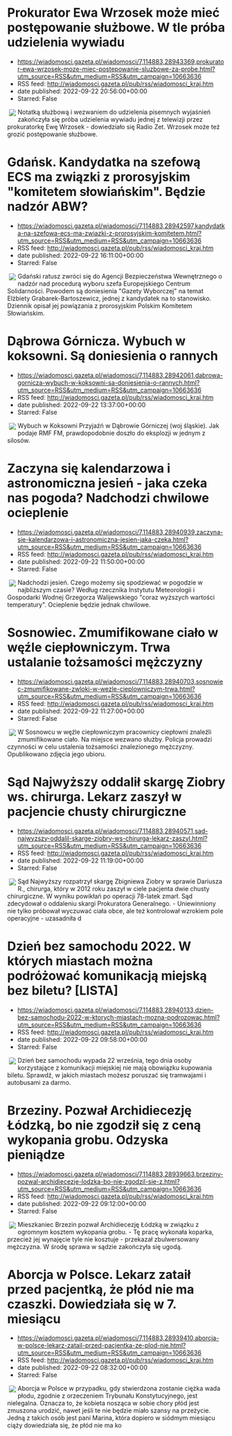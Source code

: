 # Prokurator Ewa Wrzosek może mieć postępowanie służbowe. W tle próba udzielenia wywiadu
 - https://wiadomosci.gazeta.pl/wiadomosci/7,114883,28943369,prokurator-ewa-wrzosek-moze-miec-postepowanie-sluzbowe-za-probe.html?utm_source=RSS&utm_medium=RSS&utm_campaign=10663636
 - RSS feed: http://wiadomosci.gazeta.pl/pub/rss/wiadomosci_kraj.htm
 - date published: 2022-09-22 20:56:00+00:00
 - Starred: False

<img align="left" hspace="4" src="https://bi.im-g.pl/im/4c/9a/1b/z28943436M,Ewa-Wrzosek---zdjecie-archiwalne.jpg" vspace="2" />Notatką służbową i wezwaniem do udzielenia pisemnych wyjaśnień zakończyła się próba udzielenia wywiadu jednej z telewizji przez prokuratorkę Ewę Wrzosek - dowiedziało się Radio Zet. Wrzosek może też grozić postępowanie służbowe.

# Gdańsk. Kandydatka na szefową ECS ma związki z prorosyjskim "komitetem słowiańskim". Będzie nadzór ABW?
 - https://wiadomosci.gazeta.pl/wiadomosci/7,114883,28942597,kandydatka-na-szefowa-ecs-ma-zwiazki-z-prorosyjskim-komitetem.html?utm_source=RSS&utm_medium=RSS&utm_campaign=10663636
 - RSS feed: http://wiadomosci.gazeta.pl/pub/rss/wiadomosci_kraj.htm
 - date published: 2022-09-22 16:11:00+00:00
 - Starred: False

<img align="left" hspace="4" src="https://bi.im-g.pl/im/e7/9a/1b/z28942823M,Elzbieta-Grabarek-Bartoszewicz-i-posel-Kacper-Plaz.jpg" vspace="2" />Gdański ratusz zwróci się do Agencji Bezpieczeństwa Wewnętrznego o nadzór nad procedurą wyboru szefa Europejskiego Centrum Solidarności. Powodem są doniesienia "Gazety Wyborczej" na temat Elżbiety Grabarek-Bartoszewicz, jednej z kandydatek na to stanowisko. Dziennik opisał jej powiązania z prorosyjskim Polskim Komitetem Słowiańskim.

# Dąbrowa Górnicza. Wybuch w koksowni. Są doniesienia o rannych
 - https://wiadomosci.gazeta.pl/wiadomosci/7,114883,28942061,dabrowa-gornicza-wybuch-w-koksowni-sa-doniesienia-o-rannych.html?utm_source=RSS&utm_medium=RSS&utm_campaign=10663636
 - RSS feed: http://wiadomosci.gazeta.pl/pub/rss/wiadomosci_kraj.htm
 - date published: 2022-09-22 13:37:00+00:00
 - Starred: False

<img align="left" hspace="4" src="https://bi.im-g.pl/im/8e/99/1b/z28942222M,Koksowania-Przyjazn-w-Dabrowie-Gorniczej---zdjecie.jpg" vspace="2" />Wybuch w Koksowni Przyjaźń w Dąbrowie Górniczej (woj śląskie). Jak podaje RMF FM, prawdopodobnie doszło do eksplozji w jednym z silosów.

# Zaczyna się kalendarzowa i astronomiczna jesień - jaka czeka nas pogoda? Nadchodzi chwilowe ocieplenie
 - https://wiadomosci.gazeta.pl/wiadomosci/7,114883,28940939,zaczyna-sie-kalendarzowa-i-astronomiczna-jesien-jaka-czeka.html?utm_source=RSS&utm_medium=RSS&utm_campaign=10663636
 - RSS feed: http://wiadomosci.gazeta.pl/pub/rss/wiadomosci_kraj.htm
 - date published: 2022-09-22 11:50:00+00:00
 - Starred: False

<img align="left" hspace="4" src="https://bi.im-g.pl/im/da/85/1b/z28859354M,Zlota-polska-jesien--zdjecie-ilustracyjne-.jpg" vspace="2" />Nadchodzi jesień. Czego możemy się spodziewać w pogodzie w najbliższym czasie? Według rzecznika Instytutu Meteorologii i Gospodarki Wodnej Grzegorza Walijewskiego "coraz wyższych wartości temperatury". Ocieplenie będzie jednak chwilowe.

# Sosnowiec. Zmumifikowane ciało w węźle ciepłowniczym. Trwa ustalanie tożsamości mężczyzny
 - https://wiadomosci.gazeta.pl/wiadomosci/7,114883,28940703,sosnowiec-zmumifikowane-zwloki-w-wezle-cieplowniczym-trwa.html?utm_source=RSS&utm_medium=RSS&utm_campaign=10663636
 - RSS feed: http://wiadomosci.gazeta.pl/pub/rss/wiadomosci_kraj.htm
 - date published: 2022-09-22 11:27:00+00:00
 - Starred: False

<img align="left" hspace="4" src="https://bi.im-g.pl/im/09/99/1b/z28941065M,Opublikowano-zdjecia-ubioru-mezczyzny-w-celu-jego-.jpg" vspace="2" />W Sosnowcu w węźle ciepłowniczym pracownicy ciepłowni znaleźli zmumifikowane ciało. Na miejsce wezwano służby. Policja prowadzi czynności w celu ustalenia tożsamości znalezionego mężczyzny. Opublikowano zdjęcia jego ubioru.

# Sąd Najwyższy oddalił skargę Ziobry ws. chirurga. Lekarz zaszył w pacjencie chusty chirurgiczne
 - https://wiadomosci.gazeta.pl/wiadomosci/7,114883,28940571,sad-najwyzszy-oddalil-skarge-ziobry-ws-chirurga-lekarz-zaszyl.html?utm_source=RSS&utm_medium=RSS&utm_campaign=10663636
 - RSS feed: http://wiadomosci.gazeta.pl/pub/rss/wiadomosci_kraj.htm
 - date published: 2022-09-22 11:19:00+00:00
 - Starred: False

<img align="left" hspace="4" src="https://bi.im-g.pl/im/9b/a7/19/z26902171M,Sad-Najwyzszy--zdjecie-ilustracyjne-.jpg" vspace="2" />Sąd Najwyższy rozpatrzył skargę Zbigniewa Ziobry w sprawie Dariusza R., chirurga, który w 2012 roku zaszył w ciele pacjenta dwie chusty chirurgiczne. W wyniku powikłań po operacji 78-latek zmarł. Sąd zdecydował o oddaleniu skargi Prokuratora Generalnego. - Uniewinniony nie tylko próbował wyczuwać ciała obce, ale też kontrolował wzrokiem pole operacyjne - uzasadniła d

# Dzień bez samochodu 2022. W których miastach można podróżować komunikacją miejską bez biletu? [LISTA]
 - https://wiadomosci.gazeta.pl/wiadomosci/7,114883,28940133,dzien-bez-samochodu-2022-w-ktorych-miastach-mozna-podrozowac.html?utm_source=RSS&utm_medium=RSS&utm_campaign=10663636
 - RSS feed: http://wiadomosci.gazeta.pl/pub/rss/wiadomosci_kraj.htm
 - date published: 2022-09-22 09:58:00+00:00
 - Starred: False

<img align="left" hspace="4" src="https://bi.im-g.pl/im/fd/e9/1a/z28219901M,Autobusy-elektryczne--zdjecie-ilustracyjne.jpg" vspace="2" />Dzień bez samochodu wypada 22 września, tego dnia osoby korzystające z komunikacji miejskiej nie mają obowiązku kupowania biletu. Sprawdź, w jakich miastach możesz poruszać się tramwajami i autobusami za darmo.

# Brzeziny. Pozwał Archidiecezję Łódzką, bo nie zgodził się z ceną wykopania grobu. Odzyska pieniądze
 - https://wiadomosci.gazeta.pl/wiadomosci/7,114883,28939663,brzeziny-pozwal-archidiecezje-lodzka-bo-nie-zgodzil-sie-z.html?utm_source=RSS&utm_medium=RSS&utm_campaign=10663636
 - RSS feed: http://wiadomosci.gazeta.pl/pub/rss/wiadomosci_kraj.htm
 - date published: 2022-09-22 09:12:00+00:00
 - Starred: False

<img align="left" hspace="4" src="https://bi.im-g.pl/im/91/99/1b/z28939921M,Mieszkaniec-Brzezin-odzyskal-blisko-2-tys--zlotych.jpg" vspace="2" />Mieszkaniec Brzezin pozwał Archidiecezję Łódzką w związku z ogromnym kosztem wykopania grobu. - Tę pracę wykonała koparka, przecież jej wynajęcie tyle nie kosztuje - przekazał zbulwersowany mężczyzna. W środę sprawa w sądzie zakończyła się ugodą.

# Aborcja w Polsce. Lekarz zataił przed pacjentką, że płód nie ma czaszki. Dowiedziała się w 7. miesiącu
 - https://wiadomosci.gazeta.pl/wiadomosci/7,114883,28939410,aborcja-w-polsce-lekarz-zatail-przed-pacjentka-ze-plod-nie.html?utm_source=RSS&utm_medium=RSS&utm_campaign=10663636
 - RSS feed: http://wiadomosci.gazeta.pl/pub/rss/wiadomosci_kraj.htm
 - date published: 2022-09-22 08:32:00+00:00
 - Starred: False

<img align="left" hspace="4" src="https://bi.im-g.pl/im/97/8f/1a/z27852439M,Ciaza---zdjecie-ilustracyjne.jpg" vspace="2" />Aborcja w Polsce w przypadku, gdy stwierdzona zostanie ciężka wada płodu, zgodnie z orzeczeniem Trybunału Konstytucyjnego, jest nielegalna. Oznacza to, że kobieta nosząca w sobie chory płód jest zmuszona urodzić, nawet jeśli te nie będzie miało szansy na przeżycie. Jedną z takich osób jest pani Marina, która dopiero w siódmym miesiącu ciąży dowiedziała się, że płód nie ma ko
